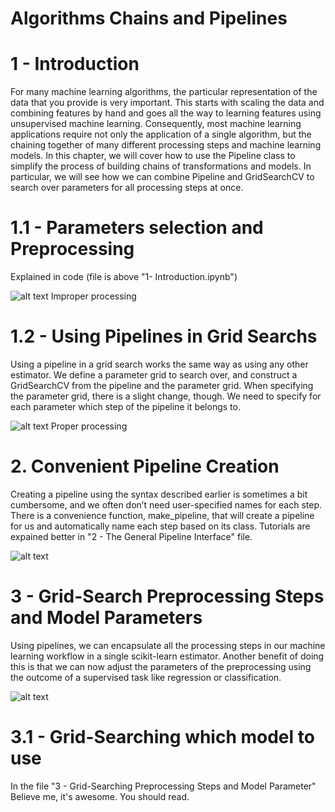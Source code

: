 # Algorithms Chains and Pipelines

# 1 - Introduction

For many machine learning algorithms, the particular representation of the data that you provide is very important. This starts with scaling the data and combining features by hand and goes all the way to learning features using unsupervised machine learning. Consequently, most machine learning applications require not only the application of a single algorithm, but the chaining together of many different processing steps and machine learning models. In this chapter, we will cover how to use the Pipeline class to simplify the process of building chains of transformations and models. In particular, we will see how we can combine Pipeline and GridSearchCV to search over parameters for all processing steps at once.

# 1.1 - Parameters selection and Preprocessing

Explained in code (file is above "1- Introduction.ipynb")

![alt text](https://github.com/manish29071998/Introduction-to-Machine-Learning-with-Python/blob/master/6%20-%20Algorithms%20chains%20and%20Pipelines/images/img1.PNG)
  Improper processing
  
  # 1.2 - Using Pipelines in Grid Searchs
  
  Using a pipeline in a grid search works the same way as using any other estimator. We define a parameter grid to search over, and construct a GridSearchCV from the pipeline and the parameter grid. When specifying the parameter grid, there is a slight change, though. We need to specify for each parameter which step of the pipeline it belongs to.
  
  ![alt text](https://github.com/manish29071998/Introduction-to-Machine-Learning-with-Python/blob/master/6%20-%20Algorithms%20chains%20and%20Pipelines/images/img2.PNG)
    Proper processing


# 2. Convenient Pipeline Creation

Creating a pipeline using the syntax described earlier is sometimes a bit cumbersome, and we often don’t need user-specified names for each step. There is a convenience function, make_pipeline, that will create a pipeline for us and automatically name each step based on its class.
  Tutorials are expained better in "2 - The General Pipeline Interface" file.
  
  ![alt text](https://github.com/manish29071998/Introduction-to-Machine-Learning-with-Python/blob/master/6%20-%20Algorithms%20chains%20and%20Pipelines/images/img4.PNG)
  
  
 # 3 - Grid-Search Preprocessing Steps and Model Parameters
 
 Using pipelines, we can encapsulate all the processing steps in our machine learning workflow in a single scikit-learn estimator. Another benefit of doing this is that we can now adjust the parameters of the preprocessing using the outcome of a supervised task like regression or classification.
 
 ![alt text](https://github.com/manish29071998/Introduction-to-Machine-Learning-with-Python/blob/master/6%20-%20Algorithms%20chains%20and%20Pipelines/images/img3.PNG)
 
 # 3.1 - Grid-Searching which model to use
 
 In the file "3 - Grid-Searching Preprocessing Steps and Model Parameter"
 Believe me, it's awesome. You should read.

